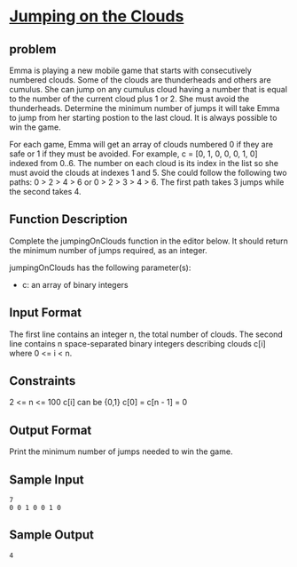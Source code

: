 #   [Jumping on the Clouds](https://www.hackerrank.com/challenges/jumping-on-the-clouds/problem?h_l=interview&playlist_slugs%5B%5D=interview-preparation-kit&playlist_slugs%5B%5D=warmup)

## problem
Emma is playing a new mobile game that starts with consecutively numbered clouds. Some of the clouds are thunderheads and others are cumulus. She can jump on any cumulus cloud having a number that is equal to the number of the current cloud plus  1 or 2. She must avoid the thunderheads. Determine the minimum number of jumps it will take Emma to jump from her starting postion to the last cloud. It is always possible to win the game.

For each game, Emma will get an array of clouds numbered 0 if they are safe or 1 if they must be avoided. For example, c = [0, 1, 0, 0, 0, 1, 0] indexed from 0..6. The number on each cloud is its index in the list so she must avoid the clouds at indexes  1 and 5. She could follow the following two paths: 0 > 2 > 4 > 6  or 0 > 2 > 3 > 4 > 6. The first path takes 3 jumps while the second takes 4.


## Function Description
Complete the jumpingOnClouds function in the editor below. It should return the minimum number of jumps required, as an integer.

jumpingOnClouds has the following parameter(s):

- c: an array of binary integers

## Input Format
The first line contains an integer n, the total number of clouds. The second line contains n space-separated binary integers describing clouds c[i] where 0 <= i  < n.

## Constraints
2 <= n <= 100
c[i] can be {0,1}
c[0] = c[n - 1] = 0

## Output Format
Print the minimum number of jumps needed to win the game.

## Sample Input
    7
    0 0 1 0 0 1 0
    
## Sample Output
    4

